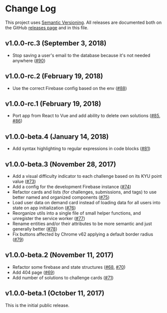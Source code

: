 # Change Log

This project uses [Semantic Versioning](http://semver.org/). All releases are documented both on the GitHub [releases page](https://github.com/letscodework/codework/releases) and in this file.

## v1.0.0-rc.3 (September 3, 2018)

- Stop saving a user's email to the database because it's not needed anywhere ([#90](https://github.com/letscodework/codework/pull/90))

## v1.0.0-rc.2 (February 19, 2018)

- Use the correct Firebase config based on the env ([#88](https://github.com/letscodework/codework/pull/88))

## v1.0.0-rc.1 (February 19, 2018)

- Port app from React to Vue and add ability to delete own solutions ([#85](https://github.com/letscodework/codework/pull/85), [#86](https://github.com/letscodework/codework/pull/86))

## v1.0.0-beta.4 (January 14, 2018)

- Add syntax highlighting to regular expressions in code blocks ([#81](https://github.com/letscodework/codework/pull/81))

## v1.0.0-beta.3 (November 28, 2017)

- Add a visual difficulty indicator to each challenge based on its KYU point value ([#73](https://github.com/letscodework/codework/pull/73))
- Add a config for the development Firebase instance ([#74](https://github.com/letscodework/codework/pull/74))
- Refactor cards and lists (for challenges, submissions, and tags) to use better named and organized components ([#75](https://github.com/letscodework/codework/pull/75))
- Load user data on demand card instead of loading data for all users into state on app initialization ([#76](https://github.com/letscodework/codework/pull/76))
- Reorganize utils into a single file of small helper functions, and unregister the service worker ([#77](https://github.com/letscodework/codework/pull/77))
- Rename entities and/or their attributes to be more semantic and just generally better ([#78](https://github.com/letscodework/codework/pull/78))
- Fix buttons affected by Chrome v62 applying a default border radius ([#79](https://github.com/letscodework/codework/pull/79))

## v1.0.0-beta.2 (November 11, 2017)

- Refactor some firebase and state structures ([#68](https://github.com/letscodework/codework/pull/68), [#70](https://github.com/letscodework/codework/pull/70))
- Add 404 page ([#69](https://github.com/letscodework/codework/pull/69))
- Add number of solutions to challenge cards ([#71](https://github.com/letscodework/codework/pull/71))

## v1.0.0-beta.1 (October 11, 2017)

This is the initial public release.
